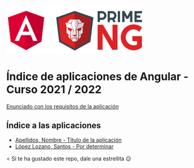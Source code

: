 <img width="360px" src="angular-y-primeng.png">

# Índice de aplicaciones de Angular - Curso 2021 / 2022

[Enunciado con los requisitos de la aplicación](trabajo_angular_v1.pdf)

## Índice a las aplicaciones

* [Apellidos, Nombre - Título de la aplicación](#)
* [López Lozano, Santos - Por determinar](https://github.com/SantosLopezLozano/proyecto-angular)

:star: Si te ha gustado este repo, dale una estrellita :wink:
